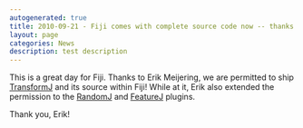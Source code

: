 ```yaml
---
autogenerated: true
title: 2010-09-21 - Fiji comes with complete source code now -- thanks to TransformJ!
layout: page
categories: News
description: test description
---
```


This is a great day for Fiji. Thanks to Erik Meijering, we are permitted to ship [TransformJ](TransformJ) and its source within Fiji! While at it, Erik also extended the permission to the [RandomJ](RandomJ) and [FeatureJ](FeatureJ) plugins.

Thank you, Erik!


